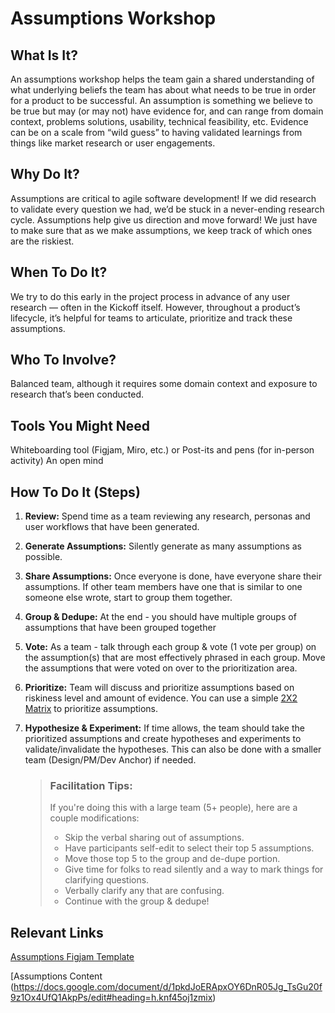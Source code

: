 # Assumptions Workshop

## What Is It? 
An assumptions workshop helps the team gain a shared understanding of what underlying beliefs the team has about what needs to be true in order for a product to be successful. An assumption is something we believe to be true but may (or may not) have evidence for, and can range from domain context, problems solutions, usability, technical feasibility, etc. Evidence can be on a scale from “wild guess” to having validated learnings from things like market research or user engagements. 


## Why Do It? 
Assumptions are critical to agile software development! If we did research to validate every question we had, we’d be stuck in a never-ending research cycle. Assumptions help give us direction and move forward! We just have to make sure that as we make assumptions, we keep track of which ones are the riskiest.


## When To Do It?
We try to do this early in the project process in advance of any user research — often in the Kickoff itself. However, throughout a product’s lifecycle, it’s helpful for teams to articulate, prioritize and track these assumptions. 


## Who To Involve?
Balanced team, although it requires some domain context and exposure to research that’s been conducted.


## Tools You Might Need
Whiteboarding tool (Figjam, Miro, etc.) or Post-its and pens (for in-person activity)
An open mind 


## How To Do It (Steps)
1. **Review:** Spend time as a team reviewing any research, personas and user workflows that have been generated.  
2. **Generate Assumptions:** Silently generate as many assumptions as possible.  
3. **Share Assumptions:** Once everyone is done, have everyone share their assumptions. If other team members have one that is similar to one someone else wrote, start to group them together.  
4. **Group & Dedupe:** At the end - you should have multiple groups of assumptions that have been grouped together 
5. **Vote:** As a team - talk through each group & vote (1 vote per group) on the assumption(s) that are most effectively phrased in each group. Move the assumptions that were voted on over to the prioritization area.  
6. **Prioritize:** Team will discuss and prioritize assumptions based on riskiness level and amount of evidence. You can use a simple [2X2 Matrix](https://www.productplan.com/glossary/2x2-prioritization-matrix/) to prioritize assumptions.  
7. **Hypothesize & Experiment:** If time allows, the team should take the prioritized assumptions and create hypotheses and experiments to validate/invalidate the hypotheses. This can also be done with a smaller team (Design/PM/Dev Anchor) if needed.  

    > ### Facilitation Tips: 
    > If you're doing this with a large team (5+ people), here are a couple modifications:
    > * Skip the verbal sharing out of assumptions.
    > * Have participants self-edit to select their top 5 assumptions.
    > * Move those top 5 to the group and de-dupe portion.
    > * Give time for folks to read silently and a way to mark things for clarifying questions.
    > * Verbally clarify any that are confusing.
    > * Continue with the group & dedupe!

## Relevant Links
[Assumptions Figjam Template](https://www.figma.com/file/IPWcL2R6mlZvxEkdnWHK6A/Assumptions-Workshop-Template?type=whiteboard&node-id=0%3A1&t=v8FzJjBMejk4fdU5-1)

[Assumptions Content (https://docs.google.com/document/d/1pkdJoERApxOY6DnR05Jg_TsGu20f9z1Ox4UfQ1AkpPs/edit#heading=h.knf45oj1zmix) 

